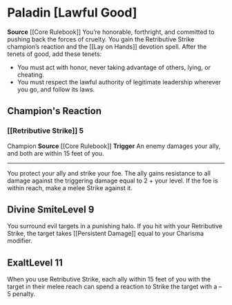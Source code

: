 ﻿---
alignment: LG
id: '1'
name: Paladin
rarity: Common
source: '[[DATABASE/source/Core Rulebook|Core Rulebook]]'
trait: null
type: Champion Cause

---
# Paladin [Lawful Good]

**Source** [[Core Rulebook]] 
You’re honorable, forthright, and committed to pushing back the forces of cruelty. You gain the Retributive Strike champion’s reaction and the [[Lay on Hands]] devotion spell. After the tenets of good, add these tenets:

* You must act with honor, never taking advantage of others, lying, or cheating. 
* You must respect the lawful authority of legitimate leadership wherever you go, and follow its laws.

## Champion's Reaction

### [[Retributive Strike]] <span class="action-icon">5</span>

<span class="item-trait">Champion</span>
**Source** [[Core Rulebook]] 
**Trigger** An enemy damages your ally, and both are within 15 feet of you.

---
You protect your ally and strike your foe. The ally gains resistance to all damage against the triggering damage equal to 2 + your level. If the foe is within reach, make a melee Strike against it.

## Divine Smite<span class="item-type">Level 9</span>

You surround evil targets in a punishing halo. If you hit with your Retributive Strike, the target takes [[Persistent Damage]] equal to your Charisma modifier.

## Exalt<span class="item-type">Level 11</span>

When you use Retributive Strike, each ally within 15 feet of you with the target in their melee reach can spend a reaction to Strike the target with a –5 penalty.